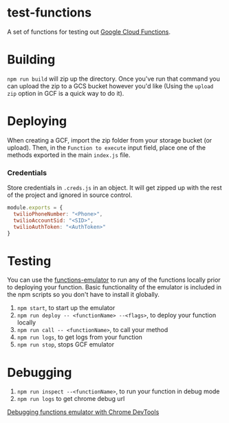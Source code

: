 test-functions
===

A set of functions for testing out [Google Cloud Functions](https://cloud.google.com/functions/).

Building
===

`npm run build` will zip up the directory. Once you've run that command you can upload the zip to a GCS bucket however you'd like (Using the `upload zip` option in GCF is a quick way to do it).

Deploying
===

When creating a GCF, import the zip folder from your storage bucket (or upload). Then, in the `Function to execute` input field, place one of the methods exported in the main `index.js` file.

### Credentials

Store credentials in `.creds.js` in an object. It will get zipped up with the rest of the project and ignored in source control.

```js
module.exports = {
  twilioPhoneNumber: "<Phone>",
  twilioAccountSid: "<SID>",
  twilioAuthToken: "<AuthToken>"
}
```

Testing
===

You can use the [functions-emulator](https://github.com/GoogleCloudPlatform/cloud-functions-emulator) to run any of the functions locally prior to deploying your function. Basic functionality of the emulator is included in the npm scripts so you don't have to install it globally.

1) `npm start`, to start up the emulator
2) `npm run deploy -- <functionName> --<flags>`, to deploy your function locally
3) `npm run call -- <functionName>`, to call your method
4) `npm run logs`, to get logs from your function
5) `npm run stop`, stops GCF emulator

Debugging
===

1) `npm run inspect --<functionName>`, to run your function in debug mode
2) `npm run logs` to get chrome debug url

[Debugging functions emulator with Chrome DevTools](https://github.com/GoogleCloudPlatform/cloud-functions-emulator/wiki/Debugging-with-Chrome-DevTools)